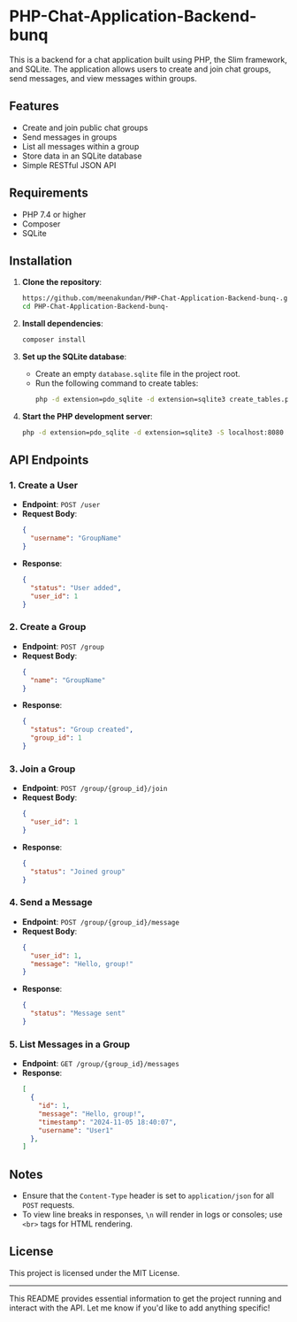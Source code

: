 # PHP-Chat-Application-Backend-bunq


This is a backend for a chat application built using PHP, the Slim framework, and SQLite. The application allows users to create and join chat groups, send messages, and view messages within groups.

## Features

- Create and join public chat groups
- Send messages in groups
- List all messages within a group
- Store data in an SQLite database
- Simple RESTful JSON API

## Requirements

- PHP 7.4 or higher
- Composer
- SQLite

## Installation

1. **Clone the repository**:
   ```bash
   https://github.com/meenakundan/PHP-Chat-Application-Backend-bunq-.git
   cd PHP-Chat-Application-Backend-bunq-
   ```

2. **Install dependencies**:
   ```bash
   composer install
   ```

3. **Set up the SQLite database**:
   - Create an empty `database.sqlite` file in the project root.
   - Run the following command to create tables:
     ```bash
     php -d extension=pdo_sqlite -d extension=sqlite3 create_tables.php
     ```

4. **Start the PHP development server**:
   ```bash
   php -d extension=pdo_sqlite -d extension=sqlite3 -S localhost:8080 -t public
   ```

## API Endpoints

### 1. Create a User
   - **Endpoint**: `POST /user`
   - **Request Body**:
     ```json
     {
       "username": "GroupName"
     }
     ```
   - **Response**:
     ```json
     {
       "status": "User added",
       "user_id": 1
     }
     ```
### 2. Create a Group
   - **Endpoint**: `POST /group`
   - **Request Body**:
     ```json
     {
       "name": "GroupName"
     }
     ```
   - **Response**:
     ```json
     {
       "status": "Group created",
       "group_id": 1
     }
     ```

### 3. Join a Group
   - **Endpoint**: `POST /group/{group_id}/join`
   - **Request Body**:
     ```json
     {
       "user_id": 1
     }
     ```
   - **Response**:
     ```json
     {
       "status": "Joined group"
     }
     ```

### 4. Send a Message
   - **Endpoint**: `POST /group/{group_id}/message`
   - **Request Body**:
     ```json
     {
       "user_id": 1,
       "message": "Hello, group!"
     }
     ```
   - **Response**:
     ```json
     {
       "status": "Message sent"
     }
     ```

### 5. List Messages in a Group
   - **Endpoint**: `GET /group/{group_id}/messages`
   - **Response**:
     ```json
     [
       {
         "id": 1,
         "message": "Hello, group!",
         "timestamp": "2024-11-05 18:40:07",
         "username": "User1"
       },
     ]
     ```

## Notes

- Ensure that the `Content-Type` header is set to `application/json` for all `POST` requests.
- To view line breaks in responses, `\n` will render in logs or consoles; use `<br>` tags for HTML rendering.

## License

This project is licensed under the MIT License.

---

This README provides essential information to get the project running and interact with the API. Let me know if you'd like to add anything specific!
